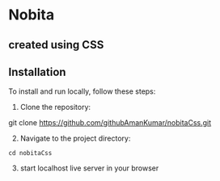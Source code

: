 # Nobita

## created using CSS

## Installation
To install and run locally, follow these steps:

1. Clone the repository:

git clone https://github.com/githubAmanKumar/nobitaCss.git


2. Navigate to the project directory:

`cd nobitaCss`

3. start localhost live server in your browser
